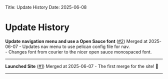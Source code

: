 Title: Update History
Date: 2025-06-08

# Update History

<span class='update-history-pr-title'>**Update navigation menu and use a Open Sauce font** ([#2](https://github.com/AyaPK/rebuilt-site/pull/2))</span>
<span class='update-history-pr-meta'>Merged at 2025-06-07</span>
<span class='pr-body'>- Updates nav menu to use pelican config file for nav.<br>- Changes font from courier to the nicer open sauce monospaced font.</span>
<hr>

<span class='update-history-pr-title'>**Launched Site** ([#1](https://github.com/AyaPK/rebuilt-site/pull/1))</span>
<span class='update-history-pr-meta'>Merged at 2025-06-07</span>
<span class='pr-body'>- The first merge for the site! 🥳</span>
<hr>

